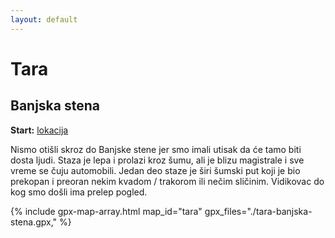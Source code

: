 ```yaml
---
layout: default
---
```


# Tara

## Banjska stena

**Start:** [lokacija](https://maps.app.goo.gl/8juYCJFW74xAkUrJ9)

Nismo otišli skroz do Banjske stene jer smo imali utisak da će tamo biti dosta ljudi.
Staza je lepa i prolazi kroz šumu, ali je blizu magistrale i sve vreme se čuju automobili. Jedan deo staze je širi šumski put koji je bio prekopan i preoran nekim kvadom / trakorom ili nečim sličinim. Vidikovac do kog smo došli ima prelep pogled.

{% include gpx-map-array.html map_id="tara" gpx_files="./tara-banjska-stena.gpx," %}